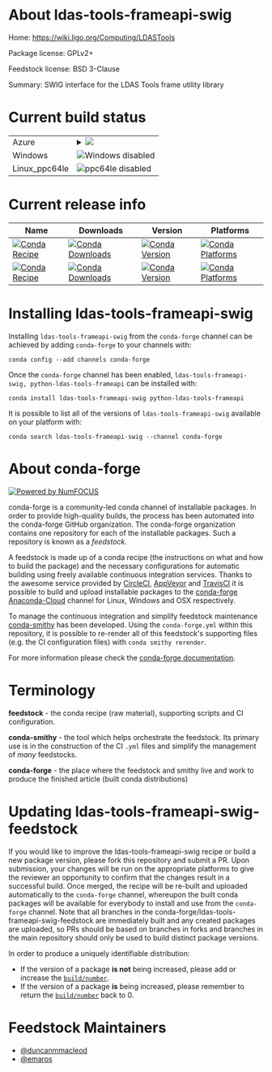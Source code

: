 About ldas-tools-frameapi-swig
==============================

Home: https://wiki.ligo.org/Computing/LDASTools

Package license: GPLv2+

Feedstock license: BSD 3-Clause

Summary: SWIG interface for the LDAS Tools frame utility library



Current build status
====================


<table>
    
  <tr>
    <td>Azure</td>
    <td>
      <details>
        <summary>
          <a href="https://dev.azure.com/conda-forge/feedstock-builds/_build/latest?definitionId=7946&branchName=master">
            <img src="https://dev.azure.com/conda-forge/feedstock-builds/_apis/build/status/ldas-tools-frameapi-swig-feedstock?branchName=master">
          </a>
        </summary>
        <table>
          <thead><tr><th>Variant</th><th>Status</th></tr></thead>
          <tbody><tr>
              <td>linux</td>
              <td>
                <a href="https://dev.azure.com/conda-forge/feedstock-builds/_build/latest?definitionId=7946&branchName=master">
                  <img src="https://dev.azure.com/conda-forge/feedstock-builds/_apis/build/status/ldas-tools-frameapi-swig-feedstock?branchName=master&jobName=linux&configuration=linux_" alt="variant">
                </a>
              </td>
            </tr><tr>
              <td>osx</td>
              <td>
                <a href="https://dev.azure.com/conda-forge/feedstock-builds/_build/latest?definitionId=7946&branchName=master">
                  <img src="https://dev.azure.com/conda-forge/feedstock-builds/_apis/build/status/ldas-tools-frameapi-swig-feedstock?branchName=master&jobName=osx&configuration=osx_" alt="variant">
                </a>
              </td>
            </tr>
          </tbody>
        </table>
      </details>
    </td>
  </tr>
  <tr>
    <td>Windows</td>
    <td>
      <img src="https://img.shields.io/badge/Windows-disabled-lightgrey.svg" alt="Windows disabled">
    </td>
  </tr>
  <tr>
    <td>Linux_ppc64le</td>
    <td>
      <img src="https://img.shields.io/badge/ppc64le-disabled-lightgrey.svg" alt="ppc64le disabled">
    </td>
  </tr>
</table>

Current release info
====================

| Name | Downloads | Version | Platforms |
| --- | --- | --- | --- |
| [![Conda Recipe](https://img.shields.io/badge/recipe-ldas--tools--frameapi--swig-green.svg)](https://anaconda.org/conda-forge/ldas-tools-frameapi-swig) | [![Conda Downloads](https://img.shields.io/conda/dn/conda-forge/ldas-tools-frameapi-swig.svg)](https://anaconda.org/conda-forge/ldas-tools-frameapi-swig) | [![Conda Version](https://img.shields.io/conda/vn/conda-forge/ldas-tools-frameapi-swig.svg)](https://anaconda.org/conda-forge/ldas-tools-frameapi-swig) | [![Conda Platforms](https://img.shields.io/conda/pn/conda-forge/ldas-tools-frameapi-swig.svg)](https://anaconda.org/conda-forge/ldas-tools-frameapi-swig) |
| [![Conda Recipe](https://img.shields.io/badge/recipe-python--ldas--tools--frameapi-green.svg)](https://anaconda.org/conda-forge/python-ldas-tools-frameapi) | [![Conda Downloads](https://img.shields.io/conda/dn/conda-forge/python-ldas-tools-frameapi.svg)](https://anaconda.org/conda-forge/python-ldas-tools-frameapi) | [![Conda Version](https://img.shields.io/conda/vn/conda-forge/python-ldas-tools-frameapi.svg)](https://anaconda.org/conda-forge/python-ldas-tools-frameapi) | [![Conda Platforms](https://img.shields.io/conda/pn/conda-forge/python-ldas-tools-frameapi.svg)](https://anaconda.org/conda-forge/python-ldas-tools-frameapi) |

Installing ldas-tools-frameapi-swig
===================================

Installing `ldas-tools-frameapi-swig` from the `conda-forge` channel can be achieved by adding `conda-forge` to your channels with:

```
conda config --add channels conda-forge
```

Once the `conda-forge` channel has been enabled, `ldas-tools-frameapi-swig, python-ldas-tools-frameapi` can be installed with:

```
conda install ldas-tools-frameapi-swig python-ldas-tools-frameapi
```

It is possible to list all of the versions of `ldas-tools-frameapi-swig` available on your platform with:

```
conda search ldas-tools-frameapi-swig --channel conda-forge
```


About conda-forge
=================

[![Powered by NumFOCUS](https://img.shields.io/badge/powered%20by-NumFOCUS-orange.svg?style=flat&colorA=E1523D&colorB=007D8A)](http://numfocus.org)

conda-forge is a community-led conda channel of installable packages.
In order to provide high-quality builds, the process has been automated into the
conda-forge GitHub organization. The conda-forge organization contains one repository
for each of the installable packages. Such a repository is known as a *feedstock*.

A feedstock is made up of a conda recipe (the instructions on what and how to build
the package) and the necessary configurations for automatic building using freely
available continuous integration services. Thanks to the awesome service provided by
[CircleCI](https://circleci.com/), [AppVeyor](https://www.appveyor.com/)
and [TravisCI](https://travis-ci.org/) it is possible to build and upload installable
packages to the [conda-forge](https://anaconda.org/conda-forge)
[Anaconda-Cloud](https://anaconda.org/) channel for Linux, Windows and OSX respectively.

To manage the continuous integration and simplify feedstock maintenance
[conda-smithy](https://github.com/conda-forge/conda-smithy) has been developed.
Using the ``conda-forge.yml`` within this repository, it is possible to re-render all of
this feedstock's supporting files (e.g. the CI configuration files) with ``conda smithy rerender``.

For more information please check the [conda-forge documentation](https://conda-forge.org/docs/).

Terminology
===========

**feedstock** - the conda recipe (raw material), supporting scripts and CI configuration.

**conda-smithy** - the tool which helps orchestrate the feedstock.
                   Its primary use is in the construction of the CI ``.yml`` files
                   and simplify the management of *many* feedstocks.

**conda-forge** - the place where the feedstock and smithy live and work to
                  produce the finished article (built conda distributions)


Updating ldas-tools-frameapi-swig-feedstock
===========================================

If you would like to improve the ldas-tools-frameapi-swig recipe or build a new
package version, please fork this repository and submit a PR. Upon submission,
your changes will be run on the appropriate platforms to give the reviewer an
opportunity to confirm that the changes result in a successful build. Once
merged, the recipe will be re-built and uploaded automatically to the
`conda-forge` channel, whereupon the built conda packages will be available for
everybody to install and use from the `conda-forge` channel.
Note that all branches in the conda-forge/ldas-tools-frameapi-swig-feedstock are
immediately built and any created packages are uploaded, so PRs should be based
on branches in forks and branches in the main repository should only be used to
build distinct package versions.

In order to produce a uniquely identifiable distribution:
 * If the version of a package **is not** being increased, please add or increase
   the [``build/number``](https://conda.io/docs/user-guide/tasks/build-packages/define-metadata.html#build-number-and-string).
 * If the version of a package **is** being increased, please remember to return
   the [``build/number``](https://conda.io/docs/user-guide/tasks/build-packages/define-metadata.html#build-number-and-string)
   back to 0.

Feedstock Maintainers
=====================

* [@duncanmmacleod](https://github.com/duncanmmacleod/)
* [@emaros](https://github.com/emaros/)

